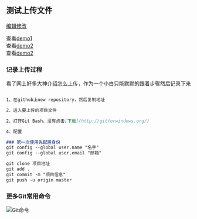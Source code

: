 ## 测试上传文件

 [编辑修改](https://github.com/364/Test-demo/edit/master/README.md) 
 
 查看[demo1]()  
 查看[demo2]()  
 查看[demo2]()  
 

### 记录上传过程

看了网上好多大神介绍怎么上传，作为一个小白只能默默的跟着步骤然后记录下来

```markdown

1、在github上new repository，然后复制地址

2、进入要上传的项目文件

2、打开Git Bash，没有点击[下载](http://gitforwindows.org/)

4、配置

### 第一次使用先配置身份
git config --global user.name "名字"
git config --global user.email "邮箱"

git clone 项目地址
git add . 
git commit -m "项目信息"
git push -u origin master
```
### 更多Git常用命令
![Git命令]()
